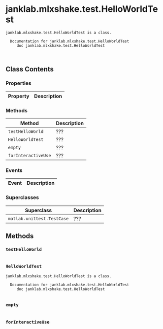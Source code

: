 # janklab.mlxshake.test.HelloWorldTest

```text
janklab.mlxshake.test.HelloWorldTest is a class.

  Documentation for janklab.mlxshake.test.HelloWorldTest
     doc janklab.mlxshake.test.HelloWorldTest



```

## Class Contents

### Properties

| Property | Description |
| -------- | ----------- |

### Methods

| Method | Description |
| -------- | ----------- |
| `testHelloWorld` | ??? |
| `HelloWorldTest` | ??? |
| `empty` | ??? |
| `forInteractiveUse` | ??? |

### Events

| Event | Description |
| -------- | ----------- |

### Superclasses

| Superclass | Description |
| -------- | ----------- |
| `matlab.unittest.TestCase` | ??? |

## Methods

### `testHelloWorld`

```text

```

### `HelloWorldTest`

```text
janklab.mlxshake.test.HelloWorldTest is a class.

  Documentation for janklab.mlxshake.test.HelloWorldTest
     doc janklab.mlxshake.test.HelloWorldTest


```

### `empty`

```text

```

### `forInteractiveUse`

```text

```


